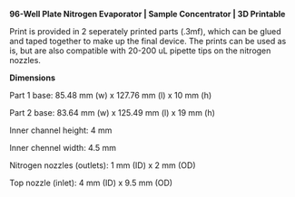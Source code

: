 **96-Well Plate Nitrogen Evaporator | Sample Concentrator | 3D Printable**

Print is provided in 2 seperately printed parts (.3mf), which can be glued and taped together to make up the final device. The prints can be used as is, but are also compatible with 20-200 uL pipette tips on the nitrogen nozzles. 

**Dimensions**

Part 1 base: 85.48 mm (w) x 127.76 mm (l) x 10 mm (h)

Part 2 base: 83.64 mm (w) x 125.49 mm (l) x 19 mm (h)

Inner channel height: 4 mm 

Inner chennel width: 4.5 mm

Nitrogen nozzles (outlets): 1 mm (ID) x 2 mm (OD)

Top nozzle (inlet): 4 mm (ID) x 9.5 mm (OD)
